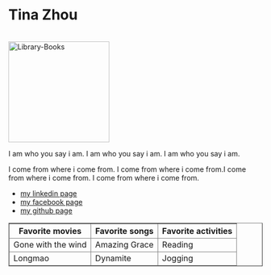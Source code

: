 

<!DOCTYPE html>
<html lang="en-us">
<head>
  <meta charset="UTF-8">
  <title>Activity 1: Basic HTML Bio</title>
</head>

<body>
<h1>Tina Zhou </h1>
  <br>
  <img width="200",height="100" src="Library-Books.jpg" alt="Library-Books">
  <br>
  <p>
    I am who you say i am. I am who you say i am. I am who you say i am.
  </p>
  <p>
    I come from where i come from. I come from where i come from.I come from where i come from.
    I come from where i come from.
  </p>
  <ul>
    <li><a target="_blank" href="https://www.linkedin.com/feed/?trk=login_reg_redirect"> my linkedin page</a></li>
    <li><a target="_blank" href="https://www.facebook.com/haiyun.zhou.3"> my facebook page</a></li>
    <li><a target="_blank" href="https://github.com/haiyun508?tab=repositories">my github page</a></li>
  </ul>
  <table border="1">
    <thead>
      <tr>
        <th> Favorite movies</th>
        <th> Favorite songs</th>
        <th> Favorite activities</th>
      </tr>
      <tr>
        <td> Gone with the wind </td>
        <td> Amazing Grace</td>
        <td> Reading </td>
      </tr>
      <tr>
        <td> Longmao </td>
        <td> Dynamite</td>
        <td> Jogging </td>
      </tr>
</body>

</html>
